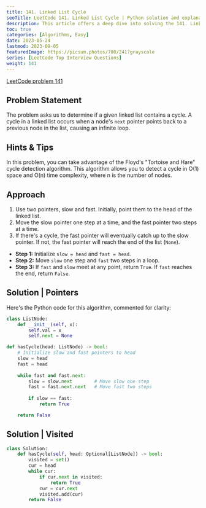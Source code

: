 ```yaml
---
title: 141. Linked List Cycle
seoTitle: LeetCode 141. Linked List Cycle | Python solution and explanation
description: This article offers a deep dive into solving the 141. Linked List Cycle problem on LeetCode.
toc: true
categories: [Algorithms, Easy]
date: 2023-05-24
lastmod: 2023-09-05
featuredImage: https://picsum.photos/700/241?grayscale
series: [LeetCode Top Interview Questions]
weight: 141
---
```


[LeetCode problem 141](https://leetcode.com/problems/linked-list-cycle/)

## Problem Statement

The problem asks us to determine if a given linked list contains a cycle. A cycle in a linked list occurs when a node's `next` pointer points back to a previous node in the list, causing an infinite loop.

## Hints & Tips

In this problem, you can take advantage of the Floyd's "Tortoise and Hare" cycle detection algorithm. This algorithm allows you to detect a cycle in O(1) space and O(n) time complexity, where n is the number of nodes.

## Approach

1. Use two pointers, slow and fast. Initially, point them to the head of the linked list.
2. Move the slow pointer one step at a time, and the fast pointer two steps at a time.
3. If there's a cycle, the fast pointer will eventually catch up to the slow pointer. If not, the fast pointer will reach the end of the list (`None`).

- **Step 1:** Initialize `slow = head` and `fast = head`.
- **Step 2:** Move `slow` one step and `fast` two steps in a loop.
- **Step 3:** If `fast` and `slow` meet at any point, return `True`. If `fast` reaches the end, return `False`.

## Solution | Pointers

Here's the Python code for this algorithm, commented for clarity:

```python
class ListNode:
    def __init__(self, x):
        self.val = x
        self.next = None

def hasCycle(head: ListNode) -> bool:
    # Initialize slow and fast pointers to head
    slow = head
    fast = head
    
    while fast and fast.next:
        slow = slow.next        # Move slow one step
        fast = fast.next.next   # Move fast two steps
        
        if slow == fast:
            return True

    return False
```

## Solution | Visited

```python
class Solution:
    def hasCycle(self, head: Optional[ListNode]) -> bool:
        visited = set()
        cur = head
        while cur:
            if cur.next in visited:
                return True
            cur = cur.next
            visited.add(cur)
        return False
```

